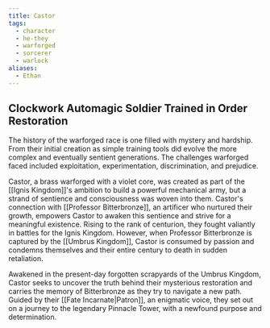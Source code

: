 ```yaml
---
title: Castor
tags:
  - character
  - he-they
  - warforged
  - sorcerer
  - warlock
aliases:
  - Ethan
---
```


## Clockwork Automagic Soldier Trained in Order Restoration

The history of the warforged race is one filled with mystery and hardship. From their initial creation as simple training tools did evolve the more complex and eventually sentient generations. The challenges warforged faced included exploitation, experimentation, discrimination, and prejudice. 

Castor, a brass warforged with a violet core, was created as part of the [[Ignis Kingdom]]'s ambition to build a powerful mechanical army, but a strand of sentience and consciousness was woven into them. Castor's connection with [[Professor Bitterbronze]], an artificer who nurtured their growth, empowers Castor to awaken this sentience and strive for a meaningful existence. Rising to the rank of centurion, they fought valiantly in battles for the Ignis Kingdom. However, when Professor Bitterbronze is captured by the [[Umbrus Kingdom]], Castor is consumed by passion and condemns themselves and their entire century to death in sudden retaliation.

Awakened in the present-day forgotten scrapyards of the Umbrus Kingdom, Castor seeks to uncover the truth behind their mysterious restoration and carries the memory of Bitterbronze as they try to navigate a new path. Guided by their [[Fate Incarnate|Patron]], an enigmatic voice, they set out on a journey to the legendary Pinnacle Tower, with a newfound purpose and determination.
